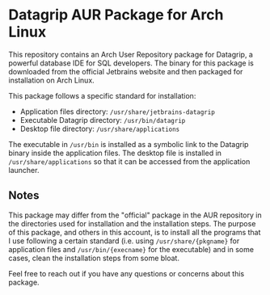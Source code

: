 # Datagrip AUR Package for Arch Linux

This repository contains an Arch User Repository package for Datagrip, a powerful database IDE for SQL developers. The binary for this package is downloaded from the official Jetbrains website and then packaged for installation on Arch Linux.

This package follows a specific standard for installation:

- Application files directory: `/usr/share/jetbrains-datagrip`
- Executable Datagrip directory: `/usr/bin/datagrip`
- Desktop file directory: `/usr/share/applications`

The executable in `/usr/bin` is installed as a symbolic link to the Datagrip binary inside the application files. The desktop file is installed in `/usr/share/applications` so that it can be accessed from the application launcher.

## Notes

This package may differ from the "official" package in the AUR repository in the directories used for installation and the installation steps. The purpose of this package, and others in this account, is to install all the programs that I use following a certain standard (i.e. using `/usr/share/{pkgname}` for application files and `/usr/bin/{execname}` for the executable) and in some cases, clean the installation steps from some bloat.

Feel free to reach out if you have any questions or concerns about this package.
